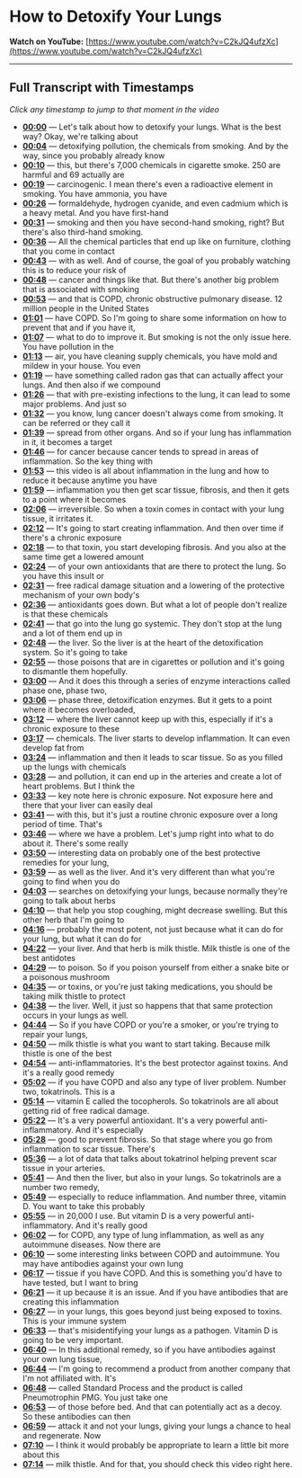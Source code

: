 # How to Detoxify Your Lungs

**Watch on YouTube:** [https://www.youtube.com/watch?v=C2kJQ4ufzXc](https://www.youtube.com/watch?v=C2kJQ4ufzXc)

---

## Full Transcript with Timestamps

*Click any timestamp to jump to that moment in the video*

- **[00:00](https://www.youtube.com/watch?v=C2kJQ4ufzXc&t=0s)** — Let's talk about how to detoxify your lungs. What is the best way? Okay, we're talking about
- **[00:04](https://www.youtube.com/watch?v=C2kJQ4ufzXc&t=4s)** — detoxifying pollution, the chemicals from smoking. And by the way, since you probably already know
- **[00:10](https://www.youtube.com/watch?v=C2kJQ4ufzXc&t=10s)** — this, but there's 7,000 chemicals in cigarette smoke. 250 are harmful and 69 actually are
- **[00:19](https://www.youtube.com/watch?v=C2kJQ4ufzXc&t=19s)** — carcinogenic. I mean there's even a radioactive element in smoking. You have ammonia, you have
- **[00:26](https://www.youtube.com/watch?v=C2kJQ4ufzXc&t=26s)** — formaldehyde, hydrogen cyanide, and even cadmium which is a heavy metal. And you have first-hand
- **[00:31](https://www.youtube.com/watch?v=C2kJQ4ufzXc&t=31s)** — smoking and then you have second-hand smoking, right? But there's also third-hand smoking.
- **[00:36](https://www.youtube.com/watch?v=C2kJQ4ufzXc&t=36s)** — All the chemical particles that end up like on furniture, clothing that you come in contact
- **[00:43](https://www.youtube.com/watch?v=C2kJQ4ufzXc&t=43s)** — with as well. And of course, the goal of you probably watching this is to reduce your risk of
- **[00:48](https://www.youtube.com/watch?v=C2kJQ4ufzXc&t=48s)** — cancer and things like that. But there's another big problem that is associated with smoking
- **[00:53](https://www.youtube.com/watch?v=C2kJQ4ufzXc&t=53s)** — and that is COPD, chronic obstructive pulmonary disease. 12 million people in the United States
- **[01:01](https://www.youtube.com/watch?v=C2kJQ4ufzXc&t=61s)** — have COPD. So I'm going to share some information on how to prevent that and if you have it,
- **[01:07](https://www.youtube.com/watch?v=C2kJQ4ufzXc&t=67s)** — what to do to improve it. But smoking is not the only issue here. You have pollution in the
- **[01:13](https://www.youtube.com/watch?v=C2kJQ4ufzXc&t=73s)** — air, you have cleaning supply chemicals, you have mold and mildew in your house. You even
- **[01:19](https://www.youtube.com/watch?v=C2kJQ4ufzXc&t=79s)** — have something called radon gas that can actually affect your lungs. And then also if we compound
- **[01:26](https://www.youtube.com/watch?v=C2kJQ4ufzXc&t=86s)** — that with pre-existing infections to the lung, it can lead to some major problems. And just so
- **[01:32](https://www.youtube.com/watch?v=C2kJQ4ufzXc&t=92s)** — you know, lung cancer doesn't always come from smoking. It can be referred or they call it
- **[01:39](https://www.youtube.com/watch?v=C2kJQ4ufzXc&t=99s)** — spread from other organs. And so if your lung has inflammation in it, it becomes a target
- **[01:46](https://www.youtube.com/watch?v=C2kJQ4ufzXc&t=106s)** — for cancer because cancer tends to spread in areas of inflammation. So the key thing with
- **[01:53](https://www.youtube.com/watch?v=C2kJQ4ufzXc&t=113s)** — this video is all about inflammation in the lung and how to reduce it because anytime you have
- **[01:59](https://www.youtube.com/watch?v=C2kJQ4ufzXc&t=119s)** — inflammation you then get scar tissue, fibrosis, and then it gets to a point where it becomes
- **[02:06](https://www.youtube.com/watch?v=C2kJQ4ufzXc&t=126s)** — irreversible. So when a toxin comes in contact with your lung tissue, it irritates it.
- **[02:12](https://www.youtube.com/watch?v=C2kJQ4ufzXc&t=132s)** — It's going to start creating inflammation. And then over time if there's a chronic exposure
- **[02:18](https://www.youtube.com/watch?v=C2kJQ4ufzXc&t=138s)** — to that toxin, you start developing fibrosis. And you also at the same time get a lowered amount
- **[02:24](https://www.youtube.com/watch?v=C2kJQ4ufzXc&t=144s)** — of your own antioxidants that are there to protect the lung. So you have this insult or
- **[02:31](https://www.youtube.com/watch?v=C2kJQ4ufzXc&t=151s)** — free radical damage situation and a lowering of the protective mechanism of your own body's
- **[02:36](https://www.youtube.com/watch?v=C2kJQ4ufzXc&t=156s)** — antioxidants goes down. But what a lot of people don't realize is that these chemicals
- **[02:41](https://www.youtube.com/watch?v=C2kJQ4ufzXc&t=161s)** — that go into the lung go systemic. They don't stop at the lung and a lot of them end up in
- **[02:48](https://www.youtube.com/watch?v=C2kJQ4ufzXc&t=168s)** — the liver. So the liver is at the heart of the detoxification system. So it's going to take
- **[02:55](https://www.youtube.com/watch?v=C2kJQ4ufzXc&t=175s)** — those poisons that are in cigarettes or pollution and it's going to dismantle them hopefully.
- **[03:00](https://www.youtube.com/watch?v=C2kJQ4ufzXc&t=180s)** — And it does this through a series of enzyme interactions called phase one, phase two,
- **[03:06](https://www.youtube.com/watch?v=C2kJQ4ufzXc&t=186s)** — phase three, detoxification enzymes. But it gets to a point where it becomes overloaded,
- **[03:12](https://www.youtube.com/watch?v=C2kJQ4ufzXc&t=192s)** — where the liver cannot keep up with this, especially if it's a chronic exposure to these
- **[03:17](https://www.youtube.com/watch?v=C2kJQ4ufzXc&t=197s)** — chemicals. The liver starts to develop inflammation. It can even develop fat from
- **[03:24](https://www.youtube.com/watch?v=C2kJQ4ufzXc&t=204s)** — inflammation and then it leads to scar tissue. So as you filled up the lungs with chemicals
- **[03:28](https://www.youtube.com/watch?v=C2kJQ4ufzXc&t=208s)** — and pollution, it can end up in the arteries and create a lot of heart problems. But I think the
- **[03:33](https://www.youtube.com/watch?v=C2kJQ4ufzXc&t=213s)** — key note here is chronic exposure. Not exposure here and there that your liver can easily deal
- **[03:41](https://www.youtube.com/watch?v=C2kJQ4ufzXc&t=221s)** — with this, but it's just a routine chronic exposure over a long period of time. That's
- **[03:46](https://www.youtube.com/watch?v=C2kJQ4ufzXc&t=226s)** — where we have a problem. Let's jump right into what to do about it. There's some really
- **[03:50](https://www.youtube.com/watch?v=C2kJQ4ufzXc&t=230s)** — interesting data on probably one of the best protective remedies for your lung,
- **[03:59](https://www.youtube.com/watch?v=C2kJQ4ufzXc&t=239s)** — as well as the liver. And it's very different than what you're going to find when you do
- **[04:03](https://www.youtube.com/watch?v=C2kJQ4ufzXc&t=243s)** — searches on detoxifying your lungs, because normally they're going to talk about herbs
- **[04:10](https://www.youtube.com/watch?v=C2kJQ4ufzXc&t=250s)** — that help you stop coughing, might decrease swelling. But this other herb that I'm going to
- **[04:16](https://www.youtube.com/watch?v=C2kJQ4ufzXc&t=256s)** — probably the most potent, not just because what it can do for your lung, but what it can do for
- **[04:22](https://www.youtube.com/watch?v=C2kJQ4ufzXc&t=262s)** — your liver. And that herb is milk thistle. Milk thistle is one of the best antidotes
- **[04:29](https://www.youtube.com/watch?v=C2kJQ4ufzXc&t=269s)** — to poison. So if you poison yourself from either a snake bite or a poisonous mushroom
- **[04:35](https://www.youtube.com/watch?v=C2kJQ4ufzXc&t=275s)** — or toxins, or you're just taking medications, you should be taking milk thistle to protect
- **[04:38](https://www.youtube.com/watch?v=C2kJQ4ufzXc&t=278s)** — the liver. Well, it just so happens that that same protection occurs in your lungs as well.
- **[04:44](https://www.youtube.com/watch?v=C2kJQ4ufzXc&t=284s)** — So if you have COPD or you're a smoker, or you're trying to repair your lungs,
- **[04:50](https://www.youtube.com/watch?v=C2kJQ4ufzXc&t=290s)** — milk thistle is what you want to start taking. Because milk thistle is one of the best
- **[04:54](https://www.youtube.com/watch?v=C2kJQ4ufzXc&t=294s)** — anti-inflammatories. It's the best protector against toxins. And it's a really good remedy
- **[05:02](https://www.youtube.com/watch?v=C2kJQ4ufzXc&t=302s)** — if you have COPD and also any type of liver problem. Number two, tokatrinols. This is a
- **[05:14](https://www.youtube.com/watch?v=C2kJQ4ufzXc&t=314s)** — vitamin E called the tocopherols. So tokatrinols are all about getting rid of free radical damage.
- **[05:22](https://www.youtube.com/watch?v=C2kJQ4ufzXc&t=322s)** — It's a very powerful antioxidant. It's a very powerful anti-inflammatory. And it's especially
- **[05:28](https://www.youtube.com/watch?v=C2kJQ4ufzXc&t=328s)** — good to prevent fibrosis. So that stage where you go from inflammation to scar tissue. There's
- **[05:36](https://www.youtube.com/watch?v=C2kJQ4ufzXc&t=336s)** — a lot of data that talks about tokatrinol helping prevent scar tissue in your arteries.
- **[05:41](https://www.youtube.com/watch?v=C2kJQ4ufzXc&t=341s)** — And then the liver, but also in your lungs. So tokatrinols are a number two remedy,
- **[05:49](https://www.youtube.com/watch?v=C2kJQ4ufzXc&t=349s)** — especially to reduce inflammation. And number three, vitamin D. You want to take this probably
- **[05:55](https://www.youtube.com/watch?v=C2kJQ4ufzXc&t=355s)** — in 20,000 I use. But vitamin D is a very powerful anti-inflammatory. And it's really good
- **[06:02](https://www.youtube.com/watch?v=C2kJQ4ufzXc&t=362s)** — for COPD, any type of lung inflammation, as well as any autoimmune diseases. Now there are
- **[06:10](https://www.youtube.com/watch?v=C2kJQ4ufzXc&t=370s)** — some interesting links between COPD and autoimmune. You may have antibodies against your own lung
- **[06:17](https://www.youtube.com/watch?v=C2kJQ4ufzXc&t=377s)** — tissue if you have COPD. And this is something you'd have to have tested, but I want to bring
- **[06:21](https://www.youtube.com/watch?v=C2kJQ4ufzXc&t=381s)** — it up because it is an issue. And if you have antibodies that are creating this inflammation
- **[06:27](https://www.youtube.com/watch?v=C2kJQ4ufzXc&t=387s)** — in your lungs, this goes beyond just being exposed to toxins. This is your immune system
- **[06:33](https://www.youtube.com/watch?v=C2kJQ4ufzXc&t=393s)** — that's misidentifying your lungs as a pathogen. Vitamin D is going to be very important.
- **[06:40](https://www.youtube.com/watch?v=C2kJQ4ufzXc&t=400s)** — In this additional remedy, so if you have antibodies against your own lung tissue,
- **[06:44](https://www.youtube.com/watch?v=C2kJQ4ufzXc&t=404s)** — I'm going to recommend a product from another company that I'm not affiliated with. It's
- **[06:48](https://www.youtube.com/watch?v=C2kJQ4ufzXc&t=408s)** — called Standard Process and the product is called Pneumotrophin PMG. You just take one
- **[06:53](https://www.youtube.com/watch?v=C2kJQ4ufzXc&t=413s)** — of those before bed. And that can potentially act as a decoy. So these antibodies can then
- **[06:59](https://www.youtube.com/watch?v=C2kJQ4ufzXc&t=419s)** — attack it and not your lungs, giving your lungs a chance to heal and regenerate. Now
- **[07:10](https://www.youtube.com/watch?v=C2kJQ4ufzXc&t=430s)** — I think it would probably be appropriate to learn a little bit more about this
- **[07:14](https://www.youtube.com/watch?v=C2kJQ4ufzXc&t=434s)** — milk thistle. And for that, you should check this video right here.
